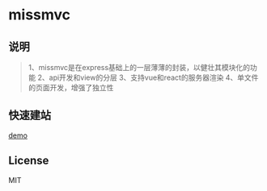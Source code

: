 # missmvc

## 说明

>1、missmvc是在express基础上的一层薄薄的封装，以健壮其模块化的功能
>2、api开发和view的分层
>3、支持vue和react的服务器渲染
>4、单文件的页面开发，增强了独立性

## 快速建站

[demo](https://github.com/missmvc-demo.git)

## License

MIT
